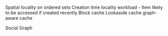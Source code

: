 Spatial locality on ordered sets 
Creation time locality workload - Item likely to be accessed if created recently 
Block cache 
Lookaside cache 
graph-aware cache



Social Graph
